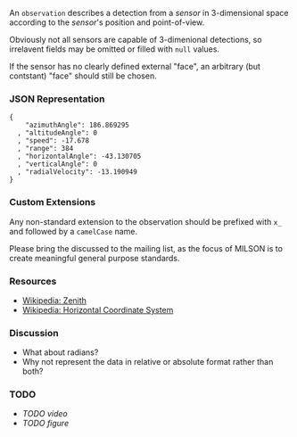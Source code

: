 An `observation` describes a detection from a *sensor* in 3-dimensional space according to the *sensor*'s position and point-of-view.

Obviously not all sensors are capable of 3-dimenional detections, so irrelavent fields may be omitted or filled with `null` values.

If the sensor has no clearly defined external "face", an arbitrary (but contstant) "face" should still be chosen.

### JSON Representation

    {
        "azimuthAngle": 186.869295
      , "altitudeAngle": 0
      , "speed": -17.678
      , "range": 384
      , "horizontalAngle": -43.130705
      , "verticalAngle": 0
      , "radialVelocity": -13.190949
    }


### Custom Extensions

Any non-standard extension to the observation should be prefixed with `x_` and followed by a `camelCase` name.

Please bring the discussed to the mailing list, as the focus of MILSON is to create meaningful general purpose standards.

### Resources

  * [Wikipedia: Zenith](http://en.wikipedia.org/wiki/Zenith)
  * [Wikipedia: Horizontal Coordinate System](http://en.wikipedia.org/wiki/Horizontal_coordinate_system)

### Discussion

  * What about radians?
  * Why not represent the data in relative or absolute format rather than both?

### TODO

  * *TODO video*
  * *TODO figure*
